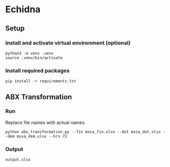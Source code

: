 # Echidna

## Setup

### Install and activate virtual environment (optional)
```
python3 -m venv .venv
source .venv/bin/activate
```

### Install required packages
```
pip install -r requirements.txt
```

## ABX Transformation

### Run
Replace file names with actual names
```
python abx_transformation.py --fin mssa_fin.xlsx --dot mssa_dot.xlsx --dem mssa_dem.xlsx --hrs 72
```

### Output
```
output.xlsx
```
